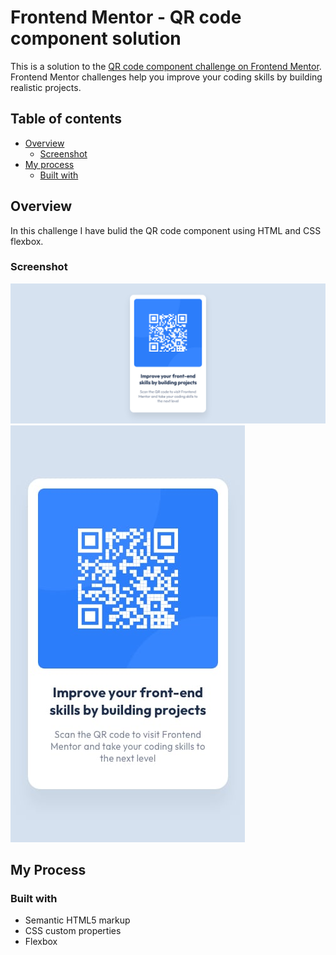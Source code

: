 # Frontend Mentor - QR code component solution

This is a solution to the [QR code component challenge on Frontend Mentor](https://www.frontendmentor.io/challenges/qr-code-component-iux_sIO_H). Frontend Mentor challenges help you improve your coding skills by building realistic projects.

## Table of contents

- [Overview](#overview)
  - [Screenshot](#screenshot)
- [My process](#my-process)
  - [Built with](#built-with)

## Overview

In this challenge I have bulid the QR code component using HTML and CSS flexbox.

### Screenshot

![](./images/desktop_version.png)
![](./images/mobile-design.jpg)

## My Process

### Built with

- Semantic HTML5 markup
- CSS custom properties
- Flexbox
